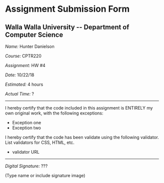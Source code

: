 # Assignment Submission Form

## Walla Walla University -- Department of Computer Science

_Name:_ Hunter Danielson

_Course:_ CPTR220

_Assignment:_ HW #4

_Date:_ 10/22/18

_Estimated:_ 4 hours

_Actual Time:_ ?

---

I hereby certify that the code included in this assignment is ENTIRELY my own original work, with the following exceptions:

* Exception one
* Exception two

I hereby certify that the code has been validate using the following validator.
List validators for CSS, HTML, etc.

* validator URL

---

_Digital Signature:_ ???

(Type name or include signature image)
